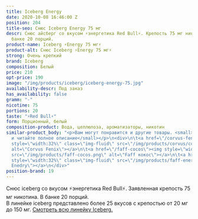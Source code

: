 ```yaml
---
title: Iceberg Energy
date: 2020-10-08 16:46:00 Z
position: 204
title-seo: Снюс Iceberg Energy 75 мг
descr: Снюс айсберг со вкусом ⚡️энергетика Red Bull⚡️. Крепость 75 мг никотина. В
  банке 20 порций.
product-name: Iceberg ⚡️Energy 75 мг⚡️
product-alt: Снюс Iceberg ⚡️Energy 75 мг⚡️
strong: Очень крепкий
brand: Iceberg
composition: Белый
price: 210
opt-price: 190
image: "/img/products/iceberg/iceberg-energy-75.jpg"
availability-descr: Под заказ
has_availability: false
gramm: "-"
nicotine: 75
portions: 20
taste: "⚡️Red Bull⚡️"
form: Порционный, белый
composition-product: Вода, целлюлоза, ароматизаторы, никотин
similar-product_body: "<p>Вам могут понравится и другие товары. <small>Жмите на картинки
  и читайте полное описание</small></p>\n<div>\n\t<a href=\"/corvus-fenix-barberry\"><img
  style=\"width:32%\" class=\"img-fluid\" src=\"/img/products/corvus/corvus-fenix.png\"
  alt=\"Corvus Fenix\"></a>\n\t<a href=\"/faff-cocos\"><img style=\"width:32%\" class=\"img-fluid\"
  src=\"/img/products/faff-cocos.png\" alt=\"Faff кокос\"></a>\n\t<a href=\"/faff-snus-energy\"><img
  style=\"width:32%\" class=\"img-fluid\" src=\"/img/products/faff-energy.png\" alt=\"Faff
  Enedry\"></a>\n</div>"
position-brand: 19
---
```


Снюс iceberg со вкусом ⚡️энергетика Red Bull⚡️. Заявленная крепость 75 мг никотина. В банке 20 порций.<br> 
В линейке iceberg представлено более 25 вкусов с крепостью от 20 мг до 150 мг. <a href="/iceberg">Смотреть всю линейку Iceberg.</a>